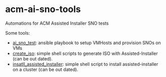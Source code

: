 [comment]: # ( Copyright Contributors to the Open Cluster Management project )

# acm-ai-sno-tools
Automations for ACM Assisted Installer SNO tests

Some tools:
- [ai_sno_test](ai_sno_test/README.md): ansible playbook to setup VMHosts and provision SNOs on VMs
- [create_iso](create_iso/README.md): simple shell scripts to generate ISO with Assisted-Installer (can be out dated).
- [insatll_assisted_installer](insatll_assisted_installer/README.md): simple shell script to install assisted-installer on a cluster (can be out dated).